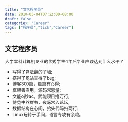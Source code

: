```yaml
---
title: "文艺程序员"
date: 2018-05-04T07:22:00+08:00
draft: false
categories: "Career"
tags: ["程序员","tick","Career"]
---
```



## 文艺程序员

大学本科计算机专业的优秀学生4年后毕业应该达到什么水平？
* 写得了算法翻的了墙;
* 搭得了网站查得了bug;
* 博客300篇，篇篇有心得;
* 框架善应用，源码常思量;
* 文能oj秒ac，武能项目撸万行;
* 博览中外群书，夜寐常入论坛;
* 数据结构在心间，抬头代码扫两行;
* Linux玩转于手间，语言专攻有余粮。